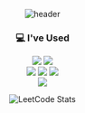 <div align="center">

![header](https://capsule-render.vercel.app/api?type=waving&height=200&color=gradient&customColorList=0,8,10,15,18,24&text=eggmong%20Github&fontAlignY=25&desc=by%20Game%20Client%20Programmer&descAlignY=50)

### 💻 I've Used

<img src="https://img.shields.io/badge/Unity-black?logo=unity"> <img src="https://img.shields.io/badge/-C%23-239120?logo=csharp">  
<img src="https://img.shields.io/badge/-C%2B%2B-00599C?logo=cplusplus"> <img src="https://img.shields.io/badge/-Jenkins-D24939?logo=jenkins&logoColor=white"> <img src="https://img.shields.io/badge/-Firebase-FFCA28?logo=firebase&logoColor=white">  
<img src="https://img.shields.io/badge/-Shader-gray">  

![LeetCode Stats](https://leetcard.jacoblin.cool/eggmong?theme=wtf&font=Noto%20Sans%20Tirhuta)

</div>
